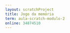 ```yaml
---
layout: scratchProject
title: Jogo da memória
term: aula-scratch-modulo-2
online: 34874510
---
```


